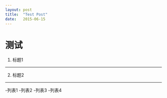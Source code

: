 ```yaml
---
layout: post
title:  "Test Post"
date:   2015-06-15
---
```




测试
=====


1.  标题1
--------


2. 标题2
---------


-列表1
-列表2
-列表3
-列表4
 
